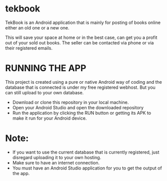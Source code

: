 # tekbook

TekBook is an Android application that is mainly for posting of books online either an old one or a new one. 

This will save your space at home or in the best case, can get you a profit out of your sold out books. The seller can be contacted via phone or via their registered emails.

# RUNNING THE APP
This project is created using a pure or native Android way of coding and the database that is connected is under my free registered webhost. 
But you can still upload to your own database.

* Download or clone this repository in your local machine.
* Open your Android Studio and open the downloaded repository
* Run the application by clicking the RUN button or getting its APK to make it run for your Android device.

# Note: 
* If you want to use the current database that is currently registered, just disregard uploading it to your own hosting.
* Make sure to have an internet connection.
* You must have an Android Studio application for you to get the output of the app.
